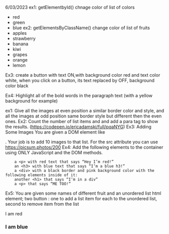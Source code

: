 6/03/2023
ex1: getElementbyId() chnage color of list of colors
- red
- green
- blue
ex2: getElementsByClassName() change color of list of fruits
- apples
- strawberry
- banana
- kiwi
- grapes
- orange
- lemon

Ex3: create a button with text ON,with background color red and text color white, when you click on a button, its text replaced by OFF, background color black

Ex4: Highlight all of the bold words in the paragraph text (with a yellow background for example)


ex1:
Give all the images at even position a similar border color and style, and all the images at odd position same border style but different then the even ones.
Ex2: 
Count the number of list items and and add a para tag to show the results.
(https://codepen.io/ericadamski/full/pqaNYG)
Ex3: Adding Some Images
You are given a DOM element like <ul class="iamge-list"></ul>. Your job is to add 10 images to that list. For the src attribute you can use https://picsum.photos/200
Ex4:
Add the following elements to the container using ONLY JavaScript and the DOM methods.

		a <p> with red text that says “Hey I’m red!”
		an <h3> with blue text that says “I’m a blue h3!”
		a <div> with a black border and pink background color with the following elements inside of it:
		another <h1> that says “I’m in a div”
		a <p> that says “ME TOO!”
Ex5:
You are given some names of different fruit and an unordered list html element; two button : one to add a list item for each to the unordered list, second to remove item from the list	



<ul>
</ul>


<p>I am red
<h3>I am blue
<div>
	<h1>
	<p>
</div>